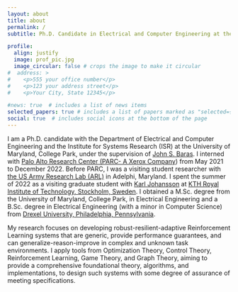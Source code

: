 ```yaml
---
layout: about
title: about
permalink: /
subtitle: Ph.D. Candidate in Electrical and Computer Engineering at the <a href='https://www.umd.edu'> University of Maryland, College Park</a>.

profile:
  align: justify
  image: prof_pic.jpg
  image_circular: false # crops the image to make it circular
#  address: >
#    <p>555 your office number</p>
#    <p>123 your address street</p>
#    <p>Your City, State 12345</p>

#news: true  # includes a list of news items
selected_papers: true # includes a list of papers marked as "selected={true}"
social: true  # includes social icons at the bottom of the page
---
```

I am a Ph.D. candidate with the Department of Electrical and Computer Engineering and the Institute for Systems Research (ISR) at the University of Maryland, College Park, under the supervision of <a href='https://www.johnbaras.com'>John S. Baras</a>. I interned with <a href='https://www.parc.com'>Palo Alto Research Center (PARC- A Xerox Company</a>) from May 2021 to December 2022. Before PARC, I was a visiting student researcher with <a href='https://www.arl.army.mil'>the US Army Research Lab (ARL)</a> in Adelphi, Maryland. I spent the summer of 2022 as a visiting graduate student with <a href='https://people.kth.se/~kallej/'>Karl Johansson</a> at <a href='https://www.kth.se'>KTH Royal Institute of Technology, Stockholm, Sweden</a>. I obtained a M.Sc. degree from the University of Maryland, College Park, in Electrical Engineering and a B.Sc. degree in Electrical Engineering (with a minor in Computer Science) from <a href='https://drexel.edu'>Drexel University, Philadelphia, Pennsylvania</a>.

My research focuses on developing robust-resilient-adaptive Reinforcement Learning systems that are generic, provide performance guarantees, and can generalize-reason-improve in complex and unknown task environments. I apply tools from Optimization Theory, Control Theory, Reinforcement Learning, Game Theory, and Graph Theory, aiming to provide a comprehensive foundational theory, algorithms, and implementations, to design such systems with some degree of assurance of meeting specifications.
